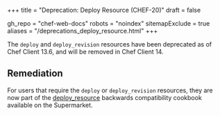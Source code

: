 +++
title = "Deprecation: Deploy Resource (CHEF-20)"
draft = false

gh_repo = "chef-web-docs"
robots = "noindex"
sitemapExclude = true
aliases = "/deprecations_deploy_resource.html"
+++

The `deploy` and `deploy_revision` resources have been deprecated as of
Chef Client 13.6, and will be removed in Chef Client 14.

## Remediation

For users that require the `deploy` or `deploy_revision` resources, they
are now part of the
[deploy_resource](https://supermarket.chef.io/cookbooks/deploy_resource)
backwards compatibility cookbook available on the Supermarket.
